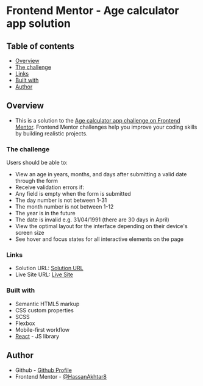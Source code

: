 # Frontend Mentor - Age calculator app solution

## Table of contents

- [Overview](#overview)
- [The challenge](#the-challenge)
- [Links](#links)
- [Built with](#built-with)
- [Author](#author)


## Overview
- This is a solution to the [Age calculator app challenge on Frontend Mentor](https://www.frontendmentor.io/challenges/age-calculator-app-dF9DFFpj-Q). Frontend Mentor challenges help you improve your coding skills by building realistic projects. 


### The challenge

Users should be able to:

- View an age in years, months, and days after submitting a valid date through the form
- Receive validation errors if:
- Any field is empty when the form is submitted
- The day number is not between 1-31
- The month number is not between 1-12
- The year is in the future
- The date is invalid e.g. 31/04/1991 (there are 30 days in April)
- View the optimal layout for the interface depending on their device's screen size
- See hover and focus states for all interactive elements on the page


### Links

- Solution URL: [Solution URL](https://github.com/HassanAkhtar8/age-calculator)
- Live Site URL: [Live Site](https://hassanakhtar8.github.io/age-calculator/)


### Built with

- Semantic HTML5 markup
- CSS custom properties
- SCSS
- Flexbox
- Mobile-first workflow
- [React](https://reactjs.org/) - JS library


## Author

- Github - [Github Profile](https://github.com/HassanAkhtar8)
- Frontend Mentor - [@HassanAkhtar8](https://www.frontendmentor.io/profile/HassanAkhtar8)

